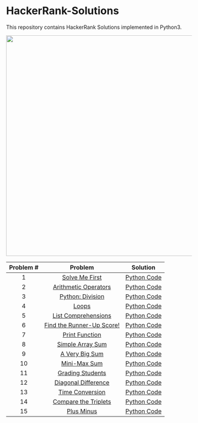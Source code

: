 # HackerRank-Solutions
This repository contains HackerRank Solutions implemented in Python3.

<div align="center">
    <img src="https://hackerrankblog-aaa3.kxcdn.com/wp-content/uploads/2018/03/HR-Logo-Main.png" width="600px"</img> 
</div>


| Problem #  | Problem     | Solution |
|:------------:|:-------------:|:----------:|
| 1          |[Solve Me First](https://www.hackerrank.com/challenges/solve-me-first/problem) | [Python Code](https://github.com/hilalekinci/HackerRank-Solutions/blob/master/Codes/solveMeFirst.py) |
|       2    |[Arithmetic Operators](https://www.hackerrank.com/challenges/python-arithmetic-operators/problem)       |[Python Code](https://github.com/hilalekinci/HackerRank-Solutions/blob/master/Codes/ArithmeticOperators.py)          |
|       3     |[Python: Division](https://www.hackerrank.com/challenges/python-division/problem)  |[Python Code](https://github.com/hilalekinci/HackerRank-Solutions/blob/master/Codes/PythonDivision.py)          |
|       4     |[Loops](https://www.hackerrank.com/challenges/python-loops/problem)             |[Python Code](https://github.com/hilalekinci/HackerRank-Solutions/blob/master/Codes/Loops.py)          |
|       5     |[List Comprehensions](https://www.hackerrank.com/challenges/list-comprehensions/problem)|[Python Code](https://github.com/hilalekinci/HackerRank-Solutions/blob/master/Codes/ListComprehensions.py)        |
|       6     |[Find the Runner-Up Score!](https://www.hackerrank.com/challenges/find-second-maximum-number-in-a-list/problem)|[Python Code](https://github.com/hilalekinci/HackerRank-Solutions/blob/master/Codes/FindTheRunner-UpScore.py)          |
|       7    |[Print Function](https://www.hackerrank.com/challenges/python-print/problem) |[Python Code](https://github.com/hilalekinci/HackerRank-Solutions/blob/master/Codes/printFunction.py)         |
|       8    |[Simple Array Sum](https://www.hackerrank.com/challenges/simple-array-sum/problem)           |[Python Code](https://github.com/hilalekinci/HackerRank-Solutions/blob/master/Codes/SimpleArraySum.py)         |
|       9    |[A Very Big Sum](https://www.hackerrank.com/challenges/a-very-big-sum/problem)           | [Python Code](https://github.com/hilalekinci/HackerRank-Solutions/blob/master/Codes/AVeryBigSum.py)          |
|       10   |[Mini-Max Sum](https://www.hackerrank.com/challenges/mini-max-sum/problem)           | [Python Code](https://github.com/hilalekinci/HackerRank-Solutions/blob/master/Codes/Mini-Max_Sum.py)          |
|       11    |[Grading Students](https://www.hackerrank.com/challenges/grading/problem)           | [Python Code](https://github.com/hilalekinci/HackerRank-Solutions/blob/master/Codes/GradingStudents.py)          |
|       12   |[Diagonal Difference](https://www.hackerrank.com/challenges/diagonal-difference/problem)           | [Python Code](https://github.com/hilalekinci/HackerRank-Solutions/blob/master/Codes/diagonalDifference.py)          |
|       13   |[Time Conversion](https://www.hackerrank.com/challenges/time-conversion/problem)| [Python Code](https://github.com/hilalekinci/HackerRank-Solutions/blob/master/Codes/timeConversion.py)         |
|       14   |[Compare the Triplets](https://www.hackerrank.com/challenges/compare-the-triplets/problem)| [Python Code](https://github.com/hilalekinci/HackerRank-Solutions/blob/master/Codes/compareTheTriplets.py)         |
|       15   |[Plus Minus](https://www.hackerrank.com/challenges/plus-minus/problem)| [Python Code](https://github.com/hilalekinci/HackerRank-Solutions/blob/master/Codes/plusMinus.py)         |




